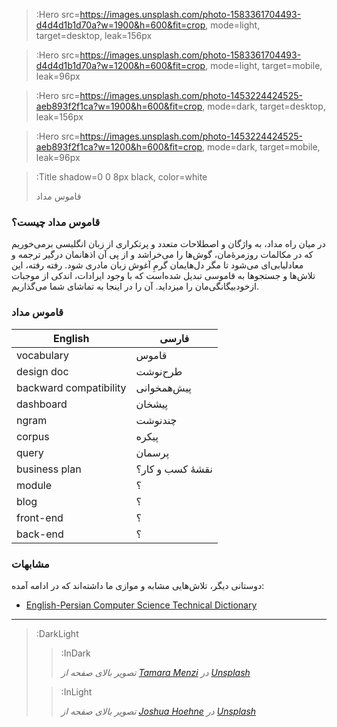 > :Hero src=https://images.unsplash.com/photo-1583361704493-d4d4d1b1d70a?w=1900&h=600&fit=crop,
>       mode=light,
>       target=desktop,
>       leak=156px

> :Hero src=https://images.unsplash.com/photo-1583361704493-d4d4d1b1d70a?w=1200&h=600&fit=crop,
>       mode=light,
>       target=mobile,
>       leak=96px

> :Hero src=https://images.unsplash.com/photo-1453224424525-aeb893f2f1ca?w=1900&h=600&fit=crop,
>       mode=dark,
>       target=desktop,
>       leak=156px

> :Hero src=https://images.unsplash.com/photo-1453224424525-aeb893f2f1ca?w=1200&h=600&fit=crop,
>       mode=dark,
>       target=mobile,
>       leak=96px

> :Title shadow=0 0 8px black, color=white
>
> قاموس مداد

### قاموس مداد چیست؟

در میان راه مداد، به واژگان و اصطلاحات متعدد و پرتکراری از زبان انگلیسی برمی‌خوریم که در مکالمات روزمرۀ‌مان، گوش‌ها را می‌خراشد 
و از پی آن اذهانمان درگیر ترجمه و معادلیابی‌ای می‌شود تا مگر دل‌هایمان گرمِ آغوش زبان مادری شود. 
رفته رفته، این تلاش‌ها و جستجوها به قاموسی تبدیل شده‌است که با وجود ایرادات، اندکی از موجبات ازخودبیگانگی‌مان را میزداید.
آن را در اینجا به تماشای شما می‌گذاریم.

### قاموس مداد

<table>
  <thead>
    <tr>
      <th>English</th>
      <th>فارسی</th>
    </tr>
  </thead>
  <tbody>
    <tr>
      <td>vocabulary</td>
      <td>قاموس</td>
    </tr>
    <tr>
      <td>design doc</td>
      <td>طرح‌نوشت</td>
    </tr>
    <tr>
      <td>backward compatibility</td>
      <td>پیش‌همخوانی</td>
    </tr>
    <tr>
      <td>dashboard</td>
      <td>پیشخان</td>
    </tr>
    <tr>
      <td>ngram</td>
      <td>چندنوشت</td>
    </tr>
    <tr>
      <td>corpus</td>
      <td>پیکره</td>
    </tr>
    <tr>
      <td>query</td>
      <td>پرسمان</td>
    </tr>
    <tr>
      <td>business plan</td>
      <td>نقشۀ کسب و کار؟</td>
    </tr>
    <tr>
      <td>module</td>
      <td>؟</td>
    </tr>
    <tr>
      <td>blog</td>
      <td>؟</td>
    </tr>
    <tr>
      <td>front-end</td>
      <td>؟</td>
    </tr>
    <tr>
      <td>back-end</td>
      <td>؟</td>
    </tr>
  </tbody>
</table>

### مشابهات
دوستانی دیگر، تلاش‌هایی مشابه و موازی ما داشته‌اند که در ادامه آمده:

- [English-Persian Computer Science Technical Dictionary](https://github.com/hkhojasteh/EN-FA-CS-Dictionary)

---

> :DarkLight
> > :InDark
> >
> > _تصویر بالای صفحه از [Tamara Menzi](https://unsplash.com/@itstamaramenzi) در [Unsplash](https://unsplash.com)_
>
> > :InLight
> >
> > _تصویر بالای صفحه از [Joshua Hoehne](https://unsplash.com/@mrthetrain) در [Unsplash](https://unsplash.com)_
